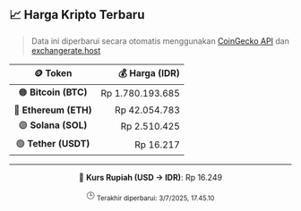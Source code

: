 

<!-- HARGA_KRIPTO -->
## 📈 Harga Kripto Terbaru

> Data ini diperbarui secara otomatis menggunakan [CoinGecko API](https://www.coingecko.com/) dan [exchangerate.host](https://exchangerate.host/)

<div align="center">

| 🪙 Token | 💰 Harga (IDR) |
|:------:|---------------:|
| 🟠 **Bitcoin (BTC)**   | Rp 1.780.193.685 |
| 🔵 **Ethereum (ETH)**  | Rp 42.054.783 |
| 🟣 **Solana (SOL)**    | Rp 2.510.425 |
| 🟢 **Tether (USDT)**   | Rp 16.217 |

---

💱 **Kurs Rupiah (USD → IDR)**: Rp 16.249

🕒 <sub>Terakhir diperbarui: 3/7/2025, 17.45.10</sub>

</div>
<!-- /HARGA_KRIPTO -->